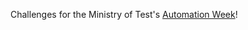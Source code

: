 Challenges for the Ministry of Test's [Automation Week](https://club.ministryoftesting.com/t/what-is-automation-week/43663)!